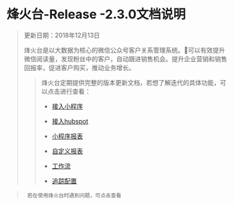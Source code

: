 # 烽火台-Release -2.3.0文档说明

> 更新日期：2018年12月13日
>
> 烽火台是以大数据为核心的微信公众号客户关系管理系统。可以有效提升微信阅读量，发现粉丝中的客户，自动跟进销售机会。提升企业营销和销售回报率，促进客户购买，推动业务增长。
>
> > 烽火台定期提供完整的版本更新文档，若想了解迭代的具体功能，可以点击进行查看：
> >
> > * [接入小程序](/xiao-cheng-xu-jie-ru/21jie-ru-xiao-cheng-xu.md)
> >
> > * [接入hubspot](/hubspotjie-ru/jie-ru-hubspot.md)
> >
> > * [小程序报表](/yi-biao-pan/41yi-biao-pan.md)
> >
> > * [自定义报表](/yi-biao-pan/42zi-ding-yi-bao-biao.md)
> >
> > * [工作流](/chang-jing-ying-yong/51gong-zuo-liu.md)
> >
> > * [追踪配置](/zhui-zong-guan-li/61zhui-zong-pei-zhi.md)
>

> ```
>  若在使用烽火台时遇到问题，可点击查看
> ```



